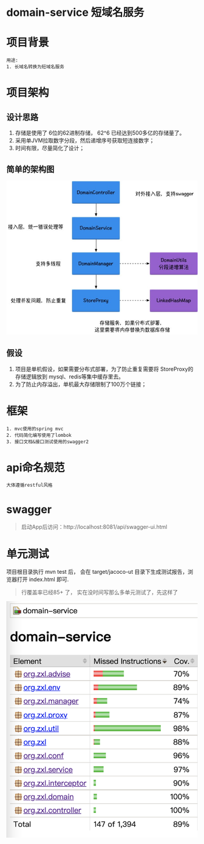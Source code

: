 # domain-service 短域名服务


# 项目背景

    用途:
    1. 长域名转换为短域名服务 
    

# 项目架构

## 设计思路

1. 存储是使用了 6位的62进制存储， 62^6 已经达到500多亿的存储量了。
2. 采用单JVM拉取数字分段，然后递增序号获取短连接数字；
3. 时间有限，尽量简化了设计；

## 简单的架构图

![arg.jpg](./src/main/resources/arc.jpg)

## 假设

1. 项目是单机假设，如果需要分布式部署，为了防止重复需要将 StoreProxy的存储逻辑放到 mysql、redis等集中缓存里去。
2. 为了防止内存溢出，单机最大存储限制了100万个链接；


# 框架

    1. mvc使用的spring mvc
    2. 代码简化编写使用了lombok
    3. 接口文档&接口测试使用的swagger2
    

# api命名规范
    大体遵循restful风格

# swagger 

> 启动App后访问：http://localhost:8081/api/swagger-ui.html

# 单元测试

项目根目录执行 mvn test 后， 会在 target/jacoco-ut 目录下生成测试报告，浏览器打开 index.html 即可.
> 行覆盖率已经85+ 了， 实在没时间写那么多单元测试了，先这样了

![cover-pic](./src/main/resources/cover.png)